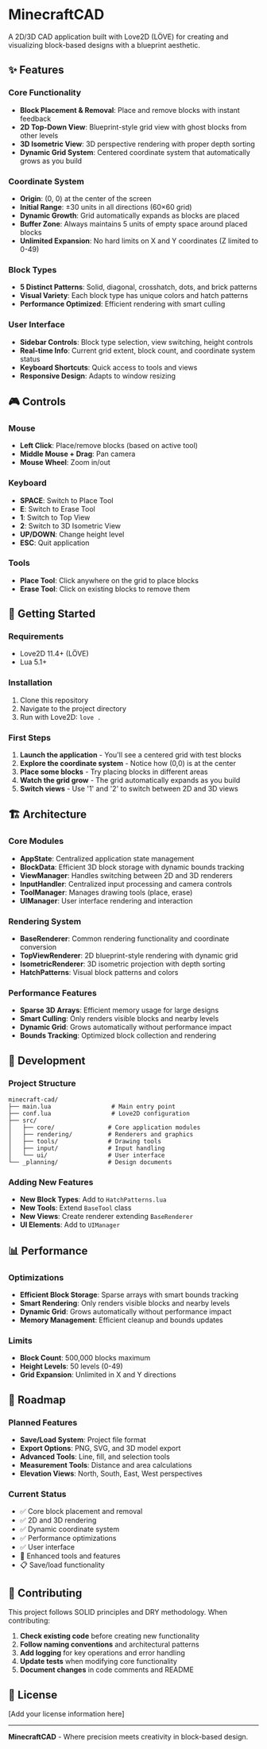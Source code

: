 # MinecraftCAD

A 2D/3D CAD application built with Love2D (LÖVE) for creating and visualizing block-based designs with a blueprint aesthetic.

## ✨ Features

### **Core Functionality**
- **Block Placement & Removal**: Place and remove blocks with instant feedback
- **2D Top-Down View**: Blueprint-style grid view with ghost blocks from other levels
- **3D Isometric View**: 3D perspective rendering with proper depth sorting
- **Dynamic Grid System**: Centered coordinate system that automatically grows as you build

### **Coordinate System**
- **Origin**: (0, 0) at the center of the screen
- **Initial Range**: ±30 units in all directions (60×60 grid)
- **Dynamic Growth**: Grid automatically expands as blocks are placed
- **Buffer Zone**: Always maintains 5 units of empty space around placed blocks
- **Unlimited Expansion**: No hard limits on X and Y coordinates (Z limited to 0-49)

### **Block Types**
- **5 Distinct Patterns**: Solid, diagonal, crosshatch, dots, and brick patterns
- **Visual Variety**: Each block type has unique colors and hatch patterns
- **Performance Optimized**: Efficient rendering with smart culling

### **User Interface**
- **Sidebar Controls**: Block type selection, view switching, height controls
- **Real-time Info**: Current grid extent, block count, and coordinate system status
- **Keyboard Shortcuts**: Quick access to tools and views
- **Responsive Design**: Adapts to window resizing

## 🎮 Controls

### **Mouse**
- **Left Click**: Place/remove blocks (based on active tool)
- **Middle Mouse + Drag**: Pan camera
- **Mouse Wheel**: Zoom in/out

### **Keyboard**
- **SPACE**: Switch to Place Tool
- **E**: Switch to Erase Tool
- **1**: Switch to Top View
- **2**: Switch to 3D Isometric View
- **UP/DOWN**: Change height level
- **ESC**: Quit application

### **Tools**
- **Place Tool**: Click anywhere on the grid to place blocks
- **Erase Tool**: Click on existing blocks to remove them

## 🚀 Getting Started

### **Requirements**
- Love2D 11.4+ (LÖVE)
- Lua 5.1+

### **Installation**
1. Clone this repository
2. Navigate to the project directory
3. Run with Love2D: `love .`

### **First Steps**
1. **Launch the application** - You'll see a centered grid with test blocks
2. **Explore the coordinate system** - Notice how (0,0) is at the center
3. **Place some blocks** - Try placing blocks in different areas
4. **Watch the grid grow** - The grid automatically expands as you build
5. **Switch views** - Use '1' and '2' to switch between 2D and 3D views

## 🏗️ Architecture

### **Core Modules**
- **AppState**: Centralized application state management
- **BlockData**: Efficient 3D block storage with dynamic bounds tracking
- **ViewManager**: Handles switching between 2D and 3D renderers
- **InputHandler**: Centralized input processing and camera controls
- **ToolManager**: Manages drawing tools (place, erase)
- **UIManager**: User interface rendering and interaction

### **Rendering System**
- **BaseRenderer**: Common rendering functionality and coordinate conversion
- **TopViewRenderer**: 2D blueprint-style rendering with dynamic grid
- **IsometricRenderer**: 3D isometric projection with depth sorting
- **HatchPatterns**: Visual block patterns and colors

### **Performance Features**
- **Sparse 3D Arrays**: Efficient memory usage for large designs
- **Smart Culling**: Only renders visible blocks and nearby levels
- **Dynamic Grid**: Grows automatically without performance impact
- **Bounds Tracking**: Optimized block collection and rendering

## 🔧 Development

### **Project Structure**
```
minecraft-cad/
├── main.lua                 # Main entry point
├── conf.lua                 # Love2D configuration
├── src/
│   ├── core/               # Core application modules
│   ├── rendering/          # Renderers and graphics
│   ├── tools/              # Drawing tools
│   ├── input/              # Input handling
│   └── ui/                 # User interface
└── _planning/              # Design documents
```

### **Adding New Features**
- **New Block Types**: Add to `HatchPatterns.lua`
- **New Tools**: Extend `BaseTool` class
- **New Views**: Create renderer extending `BaseRenderer`
- **UI Elements**: Add to `UIManager`

## 📊 Performance

### **Optimizations**
- **Efficient Block Storage**: Sparse arrays with smart bounds tracking
- **Smart Rendering**: Only renders visible blocks and nearby levels
- **Dynamic Grid**: Grows automatically without performance impact
- **Memory Management**: Efficient cleanup and bounds updates

### **Limits**
- **Block Count**: 500,000 blocks maximum
- **Height Levels**: 50 levels (0-49)
- **Grid Expansion**: Unlimited in X and Y directions

## 🎯 Roadmap

### **Planned Features**
- **Save/Load System**: Project file format
- **Export Options**: PNG, SVG, and 3D model export
- **Advanced Tools**: Line, fill, and selection tools
- **Measurement Tools**: Distance and area calculations
- **Elevation Views**: North, South, East, West perspectives

### **Current Status**
- ✅ Core block placement and removal
- ✅ 2D and 3D rendering
- ✅ Dynamic coordinate system
- ✅ Performance optimizations
- ✅ User interface
- 🔄 Enhanced tools and features
- 📋 Save/load functionality

## 🤝 Contributing

This project follows SOLID principles and DRY methodology. When contributing:

1. **Check existing code** before creating new functionality
2. **Follow naming conventions** and architectural patterns
3. **Add logging** for key operations and error handling
4. **Update tests** when modifying core functionality
5. **Document changes** in code comments and README

## 📄 License

[Add your license information here]

---

**MinecraftCAD** - Where precision meets creativity in block-based design.
